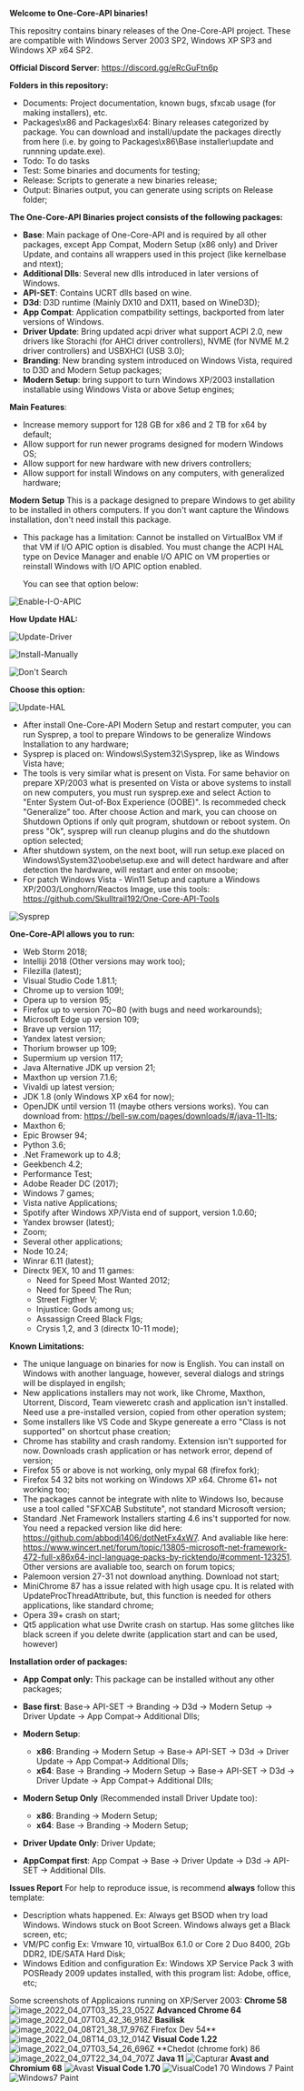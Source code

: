 **Welcome to One-Core-API binaries!**

This repositry contains binary releases of the One-Core-API project. These are compatible with Windows Server 2003 SP2, Windows XP SP3 and Windows XP
x64 SP2.

**Official Discord Server**: https://discord.gg/eRcGuFtn6p

**Folders in this repository:**
- Documents: Project documentation, known bugs, sfxcab usage (for making installers), etc.
- Packages\x86 and Packages\x64: Binary releases categorized by package. You can download and install/update the packages directly from here (i.e. by going to Packages\x86\Base installer\update and runnning update.exe).
- Todo: To do tasks
- Test: Some binaries and documents for testing;
- Release: Scripts to generate a new binaries release;
- Output: Binaries output, you can generate using scripts on Release folder;

**The One-Core-API Binaries project consists of the following packages:**
- **Base**: Main package of One-Core-API and is required by all other packages, except App Compat, Modern Setup (x86 only) and Driver Update, and contains all wrappers used in this project (like kernelbase and ntext);
- **Additional Dlls**: Several new dlls introduced in later versions of Windows.
- **API-SET**: Contains UCRT dlls based on wine.
- **D3d**: D3D runtime (Mainly DX10 and DX11, based on WineD3D);
- **App Compat**: Application compatbility settings, backported from later versions of Windows.
- **Driver Update**: Bring updated acpi driver what support ACPI 2.0, new drivers like Storachi (for AHCI driver controllers), NVME (for NVME M.2 driver controllers) and USBXHCI (USB 3.0); 
- **Branding**: New branding system introduced on Windows Vista, required to D3D and Modern Setup packages;
- **Modern Setup**: bring support to turn Windows XP/2003 installation  installable using Windows Vista or above Setup engines; 

**Main Features**:
- Increase memory support for 128 GB for x86 and 2 TB for x64 by default;
- Allow support for run newer programs designed for modern Windows OS;
- Allow support for new hardware with new drivers controllers;
- Allow support for install Windows on any computers, with generalized hardware;

**Modern Setup**
This is a package designed to prepare Windows to get ability to be installed in others computers. If you don't want capture the Windows installation, don't need install this package.
- This package has a limitation: Cannot be installed on VirtualBox VM if that VM if I/O APIC option is disabled. You must change the ACPI HAL type on Device Manager and enable I/O APIC on VM properties or reinstall Windows with I/O APIC option enabled.

  You can see that option below:

 ![Enable-I-O-APIC](https://github.com/Skulltrail192/One-Core-API-Binaries/assets/5159776/78da59f8-ab81-4863-ba6c-315c64d5cb40)

**How Update HAL:**

![Update-Driver](https://github.com/Skulltrail192/One-Core-API-Binaries/assets/5159776/e52032d9-e887-4507-819e-37f2ada02945)

![Install-Manually](https://github.com/Skulltrail192/One-Core-API-Binaries/assets/5159776/5e09b3ea-8854-4682-b2b2-352f0a30e1e5)

![Don't Search](https://github.com/Skulltrail192/One-Core-API-Binaries/assets/5159776/4793385a-0800-4042-98fb-dac1100eab4b)

**Choose this option:**

![Update-HAL](https://github.com/Skulltrail192/One-Core-API-Binaries/assets/5159776/d6411b32-5381-4a7c-bee6-53fe67ed0ec0)

- After install One-Core-API Modern Setup and restart computer, you can run Sysprep, a tool to prepare Windows to be generalize Windows Installation to any hardware;
- Sysprep is placed on: Windows\System32\Sysprep, like as Windows Vista have;
- The tools is very similar what is present on Vista. For same behavior on prepare XP/2003 what is presented on Vista or above systems to install on new computers, you must run sysprep.exe and select Action to "Enter System Out-of-Box Experience (OOBE)". Is recommeded check "Generalize" too. After choose Action and mark, you can choose on Shutdown Options if only quit program, shutdown or reboot system. On press "Ok", sysprep will run cleanup plugins and do the shutdown option selected;
- After shutdown system, on the next boot, will run setup.exe placed on Windows\System32\oobe\setup.exe and will detect hardware and after detection the hardware, will restart and enter on msoobe;
- For patch Windows Vista - Win11 Setup and capture a Windows XP/2003/Longhorn/Reactos Image, use this tools:
  https://github.com/Skulltrail192/One-Core-API-Tools

![Sysprep](https://github.com/Skulltrail192/One-Core-API-Binaries/assets/5159776/615ada04-a036-43c4-ac54-824cade0b5c2)

**One-Core-API allows you to run:**
- Web Storm 2018;
- Intelliji 2018 (Other versions may work too);
- Filezilla (latest);
- Visual Studio Code 1.81.1;
- Chrome up to version 109!;
- Opera up to version 95;
- Firefox up to version 70~80 (with bugs and need workarounds);
- Microsoft Edge up version 109;
- Brave up version 117;
- Yandex latest version;
- Thorium browser up 109;
- Supermium up version 117;
- Java Alternative JDK up version 21;
- Maxthon up version 7.1.6;
- Vivaldi up latest version;
- JDK 1.8 (only Windows XP x64 for now);
- OpenJDK until version 11 (maybe others versions works). You can download from: https://bell-sw.com/pages/downloads/#/java-11-lts;
- Maxthon 6;
- Epic Browser 94;
- Python 3.6;
- .Net Framework up to 4.8;
- Geekbench 4.2;
- Performance Test;
- Adobe Reader DC (2017);
- Windows 7 games;
- Vista native Applications;
- Spotify after Windows XP/Vista end of support, version 1.0.60;
- Yandex browser (latest);
- Zoom;
- Several other applications;
- Node 10.24;
- Winrar 6.11 (latest);
- Directx 9EX, 10 and 11 games: 
  - Need for Speed Most Wanted 2012;
  - Need for Speed The Run;
  - Street Figther V;
  - Injustice: Gods among us;
  - Assassign Creed Black Flgs;
  - Crysis 1,2, and 3 (directx 10-11 mode);
  
**Known Limitations:**
- The unique language on binaries for now is English. You can install on Windows with another language, however, several dialogs and strings will be displayed in engilsh;
- New applications installers may not work, like Chrome, Maxthon, Utorrent, Discord, Team vieweretc crash and application isn't installed. Need 
use a pre-installed version, copied from other operation system;
- Some installers like VS Code and Skype genereate a erro "Class is not supported" on shortcut phase creation;
- Chrome has stability and crash randomy. Extension isn't supported for now. Downloads crash application or has network error, depend of version;
- Firefox 55 or above is not working, only mypal 68 (firefox fork);
- Firefox 54 32 bits not working on Windows XP x64. Chrome 61+ not working too;
- The packages cannot be integrate with nlite to Windows Iso, because use a tool called "SFXCAB Substitute", not standard Microsoft version;
- Standard .Net Framework Installers starting 4.6 ins't supported for now. You need a repacked version like did here: https://github.com/abbodi1406/dotNetFx4xW7. And avaliable like here: https://www.wincert.net/forum/topic/13805-microsoft-net-framework-472-full-x86x64-incl-language-packs-by-ricktendo/#comment-123251. Other versions are avaliable too, search on forum topics;
- Palemoon version 27-31 not download anything. Download not start;
- MiniChrome 87 has a issue related with high usage cpu. It is related with UpdateProcThreadAttribute, but, this function is needed for others applications, like standard chrome;
- Opera 39+ crash on start;
- Qt5 application what use Dwrite crash on startup. Has some glitches like black screen if you delete dwrite (application start and can be used, however)

**Installation order of packages:**
- **App Compat only:** This package can be installed without any other packages;

- **Base first**: Base-> API-SET -> Branding -> D3d -> Modern Setup -> Driver Update -> App Compat-> Additional Dlls;

- **Modern Setup**:
  - **x86**: Branding -> Modern Setup -> Base-> API-SET -> D3d -> Driver Update -> App Compat-> Additional Dlls;
  - **x64**: Base -> Branding -> Modern Setup -> Base-> API-SET -> D3d -> Driver Update -> App Compat-> Additional Dlls;
     
- **Modern Setup Only** (Recommended install Driver Update too):
  - **x86**: Branding -> Modern Setup;
  - **x64**: Base -> Branding -> Modern Setup;
 
- **Driver Update Only**: Driver Update; 

- **AppCompat first**: App Compat -> Base -> Driver Update -> D3d -> API-SET -> Additional Dlls.

**Issues Report**
For help to reproduce issue, is recommend **always** follow this template:
- Description whats happened.
  Ex: Always get BSOD when try load Windows. Windows stuck on Boot Screen. Windows always get a Black screen, etc;
- VM/PC config
  Ex: Vmware 10, virtualBox 6.1.0 or Core 2 Duo 8400, 2Gb DDR2, IDE/SATA Hard Disk;
- Windows Edition and configuration
  Ex: Windows XP Service Pack 3 with POSReady 2009 updates installed, with this program list: Adobe, office, etc;

Some screenshots of Applicaions running on XP/Server 2003:
**Chrome 58**
![image_2022_04_07T03_35_23_052Z](https://user-images.githubusercontent.com/5159776/178077754-de45d085-7e32-4080-b577-29f67a777076.png)
**Advanced Chrome 64**
![image_2022_04_07T03_42_36_918Z](https://user-images.githubusercontent.com/5159776/178077817-e58fd872-f0fb-431d-aaad-c4a15510ed87.png)
**Basilisk**
![image_2022_04_08T21_38_17_976Z](https://user-images.githubusercontent.com/5159776/178077859-079bfca4-bdb6-402e-8991-b88e7dfe387c.png)
Firefox Dev 54**
![image_2022_04_08T14_03_12_014Z](https://user-images.githubusercontent.com/5159776/178077897-676267bd-31c2-451d-8d81-951c0223bac4.png)
**Visual Code 1.22**
![image_2022_04_07T03_54_26_696Z](https://user-images.githubusercontent.com/5159776/178077980-31788372-84e3-43b9-8bd3-d3204a375197.png)
**Chedot (chrome fork) 86
![image_2022_04_07T22_34_04_707Z](https://user-images.githubusercontent.com/5159776/178078013-9ccc115e-f6f6-44d0-937f-1a73fa5c6dee.png)
**Java 11**
![Capturar](https://user-images.githubusercontent.com/5159776/178078132-da504607-a1ca-4f8d-ae25-6a7eb367bdaa.PNG)
**Avast and Chromium 68**
![Avast](https://user-images.githubusercontent.com/5159776/178078208-c13b3448-ee6a-4c56-9d94-d0c62d51949e.PNG)
**Visual Code 1.70**
![VisualCode1 70](https://user-images.githubusercontent.com/5159776/192194220-9f4f324d-b0d8-4c40-a378-2c25c81eff16.PNG)
Windows 7 Paint
![Windows7 Paint](https://user-images.githubusercontent.com/5159776/192194273-de70c23e-8731-4fb6-96c1-9bee98947269.PNG)



